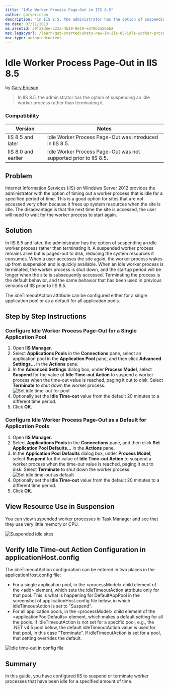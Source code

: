 ```yaml
---
title: "Idle Worker Process Page-Out in IIS 8.5"
author: garyericson
description: "In IIS 8.5, the administrator has the option of suspending an idle worker process rather than terminating it."
ms.date: 07/11/2013
ms.assetid: 39fa8dee-323a-4b29-8e19-e379b3a56eb2
msc.legacyurl: /learn/get-started/whats-new-in-iis-85/idle-worker-process-page-out-in-iis85
msc.type: authoredcontent
---
```

# Idle Worker Process Page-Out in IIS 8.5

by [Gary Ericson](https://github.com/garyericson)

> In IIS 8.5, the administrator has the option of suspending an idle worker process rather than terminating it.

### Compatibility

| Version | Notes |
| --- | --- |
| IIS 8.5 and later | Idle Worker Process Page-Out was introduced in IIS 8.5. |
| IIS 8.0 and earlier | Idle Worker Process Page-Out was not supported prior to IIS 8.5. |

<a id="TOC301258515"></a>

## Problem

Internet Information Services (IIS) on Windows Server 2012 provides the administrator with the option of timing out a worker process that is idle for a specified period of time. This is a good option for sites that are not accessed very often because it frees up system resources when the site is idle. The disadvantage is that the next time the site is accessed, the user will need to wait for the worker process to start again.

<a id="TOC301258516"></a>

## Solution

In IIS 8.5 and later, the administrator has the option of suspending an idle worker process rather than terminating it. A suspended worker process remains alive but is paged-out to disk, reducing the system resources it consumes. When a user accesses the site again, the worker process wakes up from suspension and is quickly available. When an idle worker process is terminated, the worker process is shut down, and the startup period will be longer when the site is subsequently accessed. Terminating the process is the default behavior, and the same behavior that has been used in previous versions of IIS prior to IIS 8.5.

The idleTimeoutAction attribute can be configured either for a single application pool or as a default for all application pools.

<a id="TOC301258517"></a>

## Step by Step Instructions

### Configure Idle Worker Process Page-Out for a Single Application Pool

1. Open **IIS Manager**.
2. Select **Applications Pools** in the **Connections** pane, select an application pool in the **Application Pool** pane, and then click **Advanced Settings...** in the **Actions** pane.
3. In the **Advanced Settings** dialog box, under **Process Model**, select **Suspend** for the value of **Idle Time-out Action** to suspend a worker process when the time-out value is reached, paging it out to disk. Select **Terminate** to shut down the worker process.  
    ![Set idle time-out for pool](idle-worker-process-page-out-in-iis85/_static/image1.jpg)
4. Optionally set the **Idle Time-out** value from the default 20 minutes to a different time period.
5. Click **OK**.

### Configure Idle Worker Process Page-Out as a Default for Application Pools

1. Open **IIS Manager**.
2. Select **Applications Pools** in the **Connections** pane, and then click **Set Application Pool Defaults...** in the **Actions** pane.
3. In the **Application Pool Defaults** dialog box, under **Process Model**, select **Suspend** for the value of **Idle Time-out Action** to suspend a worker process when the time-out value is reached, paging it out to disk. Select **Terminate** to shut down the worker process.  
    ![Set idle time-out as default](idle-worker-process-page-out-in-iis85/_static/image2.jpg)
4. Optionally set the **Idle Time-out** value from the default 20 minutes to a different time period.
5. Click **OK**.

## View Resource Use in Suspension

You can view suspended worker processes in Task Manager and see that they use very little memory or CPU.

![Suspended idle sites](idle-worker-process-page-out-in-iis85/_static/image3.jpg)

## Verify Idle Time-out Action Configuration in applicationHost.config

The idleTimeoutAction configuration can be entered in two places in the applicationHost.config file:

- For a single application pool, in the &lt;processModel&gt; child element of the &lt;add&gt; element, which sets the idleTimeoutAction attribute only for that pool. This is what is happening for DefaultAppPool in the screenshot of applicationHost.config file below, in which idleTimeoutAction is set to &quot;Suspend&quot;.
- For all application pools, in the &lt;processModel&gt; child element of the &lt;applicationPoolDefaults&gt; element, which makes a default setting for all the pools. If idleTimeoutAction is not set for a specific pool, e.g., the .NET v4.5 pool below, the default idleTimeoutAction value is used for that pool, in this case &quot;Terminate&quot;. If idleTimeoutAction is set for a pool, that setting overrides the default.

![Idle time-out in config file](idle-worker-process-page-out-in-iis85/_static/image4.jpg)

<a id="TOC301258518"></a>

## Summary

In this guide, you have configured IIS to suspend or terminate worker processes that have been idle for a specified amount of time.
